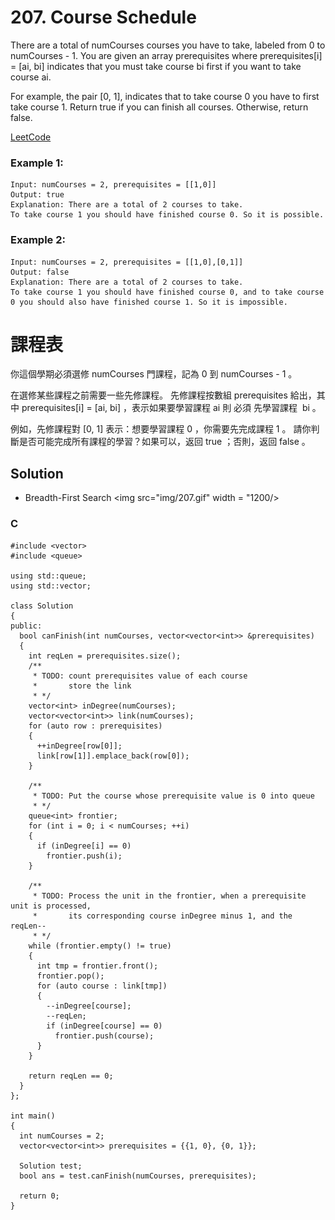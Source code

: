 # 207. Course Schedule
There are a total of numCourses courses you have to take, labeled from 0 to numCourses - 1. You are given an array prerequisites where prerequisites[i] = [ai, bi] indicates that you must take course bi first if you want to take course ai.

For example, the pair [0, 1], indicates that to take course 0 you have to first take course 1.
Return true if you can finish all courses. Otherwise, return false.

[LeetCode](https://leetcode.com/problems/course-schedule/)

### Example 1:
```
Input: numCourses = 2, prerequisites = [[1,0]]
Output: true
Explanation: There are a total of 2 courses to take. 
To take course 1 you should have finished course 0. So it is possible.
```

### Example 2:
```
Input: numCourses = 2, prerequisites = [[1,0],[0,1]]
Output: false
Explanation: There are a total of 2 courses to take. 
To take course 1 you should have finished course 0, and to take course 0 you should also have finished course 1. So it is impossible.
```

# 課程表
你這個學期必須選修 numCourses 門課程，記為 0 到 numCourses - 1 。

在選修某些課程之前需要一些先修課程。 先修課程按數組 prerequisites 給出，其中 prerequisites[i] = [ai, bi] ，表示如果要學習課程 ai 則 必須 先學習課程  bi 。

例如，先修課程對 [0, 1] 表示：想要學習課程 0 ，你需要先完成課程 1 。
請你判斷是否可能完成所有課程的學習？如果可以，返回 true ；否則，返回 false 。


## Solution  
* Breadth-First Search
<img src="img/207.gif" width = "1200/>

### C

```
#include <vector>
#include <queue>

using std::queue;
using std::vector;

class Solution
{
public:
  bool canFinish(int numCourses, vector<vector<int>> &prerequisites)
  {
    int reqLen = prerequisites.size();
    /**
     * TODO: count prerequisites value of each course
     *       store the link 
     * */
    vector<int> inDegree(numCourses);
    vector<vector<int>> link(numCourses);
    for (auto row : prerequisites)
    {
      ++inDegree[row[0]];
      link[row[1]].emplace_back(row[0]);
    }

    /**
     * TODO: Put the course whose prerequisite value is 0 into queue 
     * */
    queue<int> frontier;
    for (int i = 0; i < numCourses; ++i)
    {
      if (inDegree[i] == 0)
        frontier.push(i);
    }

    /**
     * TODO: Process the unit in the frontier, when a prerequisite unit is processed,
     *       its corresponding course inDegree minus 1, and the reqLen--   
     * */
    while (frontier.empty() != true)
    {
      int tmp = frontier.front();
      frontier.pop();
      for (auto course : link[tmp])
      {
        --inDegree[course];
        --reqLen;
        if (inDegree[course] == 0)
          frontier.push(course);
      }
    }

    return reqLen == 0;
  }
};

int main()
{
  int numCourses = 2;
  vector<vector<int>> prerequisites = {{1, 0}, {0, 1}};

  Solution test;
  bool ans = test.canFinish(numCourses, prerequisites);

  return 0;
}
```


